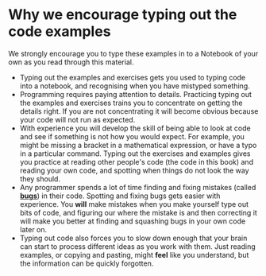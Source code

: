# Why we encourage typing out the code examples

We strongly encourage you to type these examples in to a Notebook of your own as you read through this material.

- Typing out the examples and exercises gets you used to typing code into a notebook, and recognising when you have mistyped something.
- Programming requires paying attention to details. Practicing typing out the examples and exercises trains you to concentrate on getting the details right. If you are not concentrating it will become obvious because your code will not run as expected.
- With experience you will develop the skill of being able to look at code and see if something is not how you would expect. For example, you might be missing a bracket in a mathematical expression, or have a typo in a particular command. Typing out the exercises and examples gives you practice at reading other people's code (the code in this book) and reading your own code, and spotting when things do not look the way they should.
- Any programmer spends a lot of time finding and fixing mistakes (called [**bugs**](https://www.atlasobscura.com/places/grace-hoppers-bug)) in their code. Spotting and fixing bugs gets easier with experience. You **will** make mistakes when you make yourself type out bits of code, and figuring our where the mistake is and then correcting it will make you better at finding and squashing bugs in your own code later on.
- Typing out code also forces you to slow down enough that your brain can start to process different ideas as you work with them. Just reading examples, or copying and pasting, might **feel** like you understand, but the information can be quickly forgotten.

